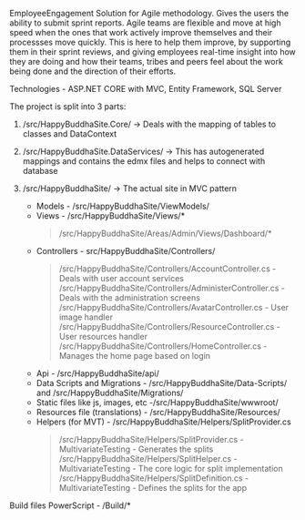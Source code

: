 EmployeeEngagement Solution for Agile methodology. Gives the users the ability to submit sprint reports.
Agile teams are flexible and move at high speed when the ones that work actively improve themselves and their processses move quickly.
This is here to help them improve, by supporting them in their sprint reviews, and giving employees real-time insight into 
how they are doing and how their teams, tribes and peers feel about the work being done and the direction of their efforts.

Technologies - ASP.NET CORE with MVC, Entity Framework, SQL Server

The project is split into 3 parts:

1. /src/HappyBuddhaSite.Core/ -> Deals with the mapping of tables to classes and DataContext

2. /src/HappyBuddhaSite.DataServices/ -> This has autogenerated mappings and contains the edmx files and helps to connect with database

3. /src/HappyBuddhaSite/ -> The actual site in MVC pattern
	* Models - /src/HappyBuddhaSite/ViewModels/
	* Views - /src/HappyBuddhaSite/Views/*
		> /src/HappyBuddhaSite/Areas/Admin/Views/Dashboard/*		
	* Controllers - src/HappyBuddhaSite/Controllers/
		> /src/HappyBuddhaSite/Controllers/AccountController.cs - Deals with user account services
		> /src/HappyBuddhaSite/Controllers/AdministerController.cs - Deals with the administration screens
		> /src/HappyBuddhaSite/Controllers/AvatarController.cs - User image handler
		> /src/HappyBuddhaSite/Controllers/ResourceController.cs - User resources handler
		> /src/HappyBuddhaSite/Controllers/HomeController.cs - Manages the home page based on login
	* Api - /src/HappyBuddhaSite/api/
	* Data Scripts and Migrations - /src/HappyBuddhaSite/Data-Scripts/  and  /src/HappyBuddhaSite/Migrations/
	* Static files like js, images, etc -/src/HappyBuddhaSite/wwwroot/
	* Resources file (translations) - /src/HappyBuddhaSite/Resources/
	* Helpers (for MVT) - /src/HappyBuddhaSite/Helpers/SplitProvider.cs
		> /src/HappyBuddhaSite/Helpers/SplitProvider.cs - MultivariateTesting - Generates the splits
		> /src/HappyBuddhaSite/Helpers/SplitHelper.cs - MultivariateTesting - The core logic for split implementation
		> /src/HappyBuddhaSite/Helpers/SplitDefinition.cs - MultivariateTesting - Defines the splits for the app
	
Build files PowerScript - /Build/*
					

